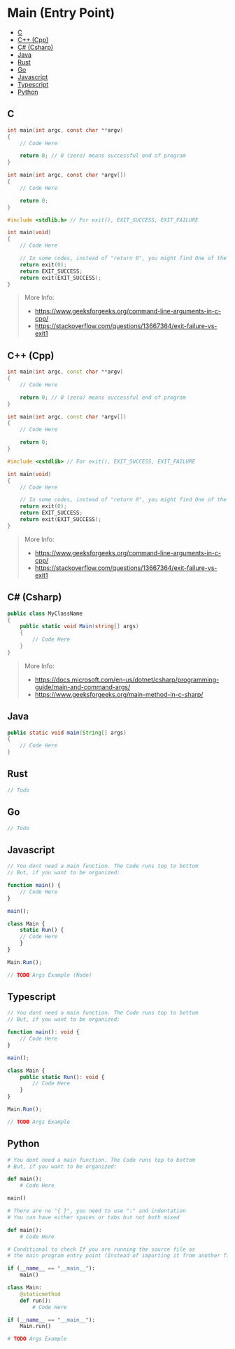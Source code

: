 # Main (Entry Point)

- [C](#c)
- [C++ (Cpp)](#c-cpp)
- [C# (Csharp)](#c-csharp)
- [Java](#java)
- [Rust](#rust)
- [Go](#go)
- [Javascript](#javascript)
- [Typescript](#typescript)
- [Python](#python)

## C

```C
int main(int argc, const char **argv)
{
	// Code Here

	return 0; // 0 (zero) means successful end of program
}
```

```C
int main(int argc, const char *argv[])
{
	// Code Here

	return 0;
}
```

```C
#include <stdlib.h> // For exit(), EXIT_SUCCESS, EXIT_FAILURE

int main(void)
{
	// Code Here

	// In some codes, instead of "return 0", you might find One of the following:
	return exit(0);
	return EXIT_SUCCESS;
	return exit(EXIT_SUCCESS);
}
```

> More Info:
> - https://www.geeksforgeeks.org/command-line-arguments-in-c-cpp/
> - https://stackoverflow.com/questions/13667364/exit-failure-vs-exit1

## C++ (Cpp)

```Cpp
int main(int argc, const char **argv)
{
	// Code Here

	return 0; // 0 (zero) means successful end of program
}
```

```Cpp
int main(int argc, const char *argv[])
{
	// Code Here

	return 0;
}
```

```Cpp
#include <cstdlib> // For exit(), EXIT_SUCCESS, EXIT_FAILURE

int main(void)
{
	// Code Here

	// In some codes, instead of "return 0", you might find One of the following:
	return exit(0);
	return EXIT_SUCCESS;
	return exit(EXIT_SUCCESS);
}
```

> More Info:
> - https://www.geeksforgeeks.org/command-line-arguments-in-c-cpp/
> - https://stackoverflow.com/questions/13667364/exit-failure-vs-exit1

## C# (Csharp)

```Cs
public class MyClassName
{
	public static void Main(string[] args)
	{
		// Code Here
	}
}
```

> More Info:
> - https://docs.microsoft.com/en-us/dotnet/csharp/programming-guide/main-and-command-args/
> - https://www.geeksforgeeks.org/main-method-in-c-sharp/

## Java

```Java
public static void main(String[] args)
{
	// Code Here
}
```

## Rust

```Rust
// Todo
```

## Go

```Go
// Todo
```

## Javascript

```Javascript
// You dont need a main function. The Code runs top to bottom
// But, if you want to be organized:

function main() {
	// Code Here
}

main();
```

```Javascript
class Main {
	static Run() {
	// Code Here
	}
}

Main.Run();
```

```Javascript
// TODO Args Example (Node)
```

## Typescript

```Typescript
// You dont need a main function. The Code runs top to bottom
// But, if you want to be organized:

function main(): void {
	// Code Here
}

main();
```

```Typescript
class Main {
	public static Run(): void {
		// Code Here
	}
}

Main.Run();
```

```Typescript
// TODO Args Example
```

## Python

```Python
# You dont need a main function. The Code runs top to bottom
# But, if you want to be organized:

def main():
	# Code Here

main()

# There are no "{ }", you need to use ":" and indentation
# You can have either spaces or tabs but not both mixed
```

```Python
def main():
	# Code Here

# Conditional to check If you are running the source file as
# the main program entry point (Instead of importing it from another file)

if (__name__ == "__main__"):
	main()
```

```Python
class Main:
	@staticmethod
	def run():
		# Code Here

if (__name__ == "__main__"):
	Main.run()
```

```Python
# TODO Args Example
```
